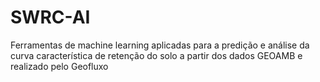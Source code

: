 # SWRC-AI
Ferramentas de machine learning aplicadas para a predição e análise da curva característica de retenção do solo a partir dos dados GEOAMB e realizado pelo Geofluxo
